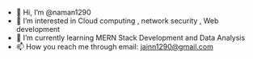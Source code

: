 - 👋 Hi, I’m @naman1290
- 👀 I’m interested in Cloud computing , network security , Web development
- 🌱 I’m currently learning MERN Stack Development and Data Analysis
- 📫 How you reach me through email: jainn1290@gmail.com

<!---
naman1290/naman1290 is a ✨ special ✨ repository because its `README.md` (this file) appears on your GitHub profile.
You can click the Preview link to take a look at your changes.
--->
